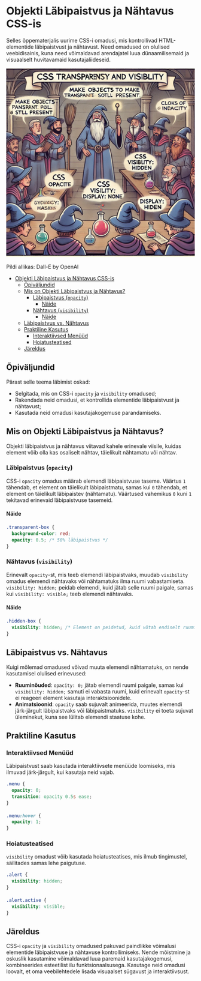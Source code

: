 # Objekti Läbipaistvus ja Nähtavus CSS-is

Selles õppematerjalis uurime CSS-i omadusi, mis kontrollivad HTML-elementide läbipaistvust ja nähtavust. Need omadused on olulised veebidisainis, kuna need võimaldavad arendajatel luua dünaamilisemaid ja visuaalselt huvitavamaid kasutajaliideseid.

![Css Visibility](CSS-Visibility.webp)

Pildi allikas: Dall-E by OpenAI

- [Objekti Läbipaistvus ja Nähtavus CSS-is](#objekti-läbipaistvus-ja-nähtavus-css-is)
  - [Õpiväljundid](#õpiväljundid)
  - [Mis on Objekti Läbipaistvus ja Nähtavus?](#mis-on-objekti-läbipaistvus-ja-nähtavus)
    - [Läbipaistvus (`opacity`)](#läbipaistvus-opacity)
      - [Näide](#näide)
    - [Nähtavus (`visibility`)](#nähtavus-visibility)
      - [Näide](#näide-1)
  - [Läbipaistvus vs. Nähtavus](#läbipaistvus-vs-nähtavus)
  - [Praktiline Kasutus](#praktiline-kasutus)
    - [Interaktiivsed Menüüd](#interaktiivsed-menüüd)
    - [Hoiatusteatised](#hoiatusteatised)
  - [Järeldus](#järeldus)

## Õpiväljundid

Pärast selle teema läbimist oskad:

- Selgitada, mis on CSS-i `opacity` ja `visibility` omadused;
- Rakendada neid omadusi, et kontrollida elementide läbipaistvust ja nähtavust;
- Kasutada neid omadusi kasutajakogemuse parandamiseks.

## Mis on Objekti Läbipaistvus ja Nähtavus?

Objekti läbipaistvus ja nähtavus viitavad kahele erinevale viisile, kuidas element võib olla kas osaliselt nähtav, täielikult nähtamatu või nähtav.

### Läbipaistvus (`opacity`)

CSS-i `opacity` omadus määrab elemendi läbipaistvuse taseme. Väärtus `1` tähendab, et element on täielikult läbipaistmatu, samas kui `0` tähendab, et element on täielikult läbipaistev (nähtamatu). Väärtused vahemikus `0` kuni `1` tekitavad erinevaid läbipaistvuse tasemeid.

#### Näide

```css
.transparent-box {
  background-color: red;
  opacity: 0.5; /* 50% läbipaistvus */
}
```

### Nähtavus (`visibility`)

Erinevalt `opacity`-st, mis teeb elemendi läbipaistvaks, muudab `visibility` omadus elemendi nähtavaks või nähtamatuks ilma ruumi vabastamiseta. `visibility: hidden;` peidab elemendi, kuid jätab selle ruumi paigale, samas kui `visibility: visible;` teeb elemendi nähtavaks.

#### Näide

```css
.hidden-box {
  visibility: hidden; /* Element on peidetud, kuid võtab endiselt ruumi */
}
```

## Läbipaistvus vs. Nähtavus

Kuigi mõlemad omadused võivad muuta elemendi nähtamatuks, on nende kasutamisel olulised erinevused:

- **Ruuminõuded**: `opacity: 0;` jätab elemendi ruumi paigale, samas kui `visibility: hidden;` samuti ei vabasta ruumi, kuid erinevalt `opacity`-st ei reageeri element kasutaja interaktsioonidele.
- **Animatsioonid**: `opacity` saab sujuvalt animeerida, muutes elemendi järk-järgult läbipaistvaks või läbipaistmatuks. `visibility` ei toeta sujuvat üleminekut, kuna see lülitab elemendi staatuse kohe.

## Praktiline Kasutus

### Interaktiivsed Menüüd

Läbipaistvust saab kasutada interaktiivsete menüüde loomiseks, mis ilmuvad järk-järgult, kui kasutaja neid vajab.

```css
.menu {
  opacity: 0;
  transition: opacity 0.5s ease;
}

.menu:hover {
  opacity: 1;
}
```

### Hoiatusteatised

`visibility` omadust võib kasutada hoiatusteatises, mis ilmub tingimustel, säilitades samas lehe paigutuse.

```css
.alert {
  visibility: hidden;
}

.alert.active {
  visibility: visible;
}
```

## Järeldus

CSS-i `opacity` ja `visibility` omadused pakuvad paindlikke võimalusi elementide läbipaistvuse ja nähtavuse kontrollimiseks. Nende mõistmine ja oskuslik kasutamine võimaldavad luua paremaid kasutajakogemusi, kombineerides esteetilist ilu funktsionaalsusega. Kasutage neid omadusi loovalt, et oma veebilehtedele lisada visuaalset sügavust ja interaktiivsust.
